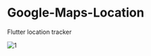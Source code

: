 # Google-Maps-Location
Flutter location tracker


![1](https://github.com/FarisHollow/Google-Maps-Location/assets/102200908/0249822d-55fb-4392-9d7c-b076f530e148)




